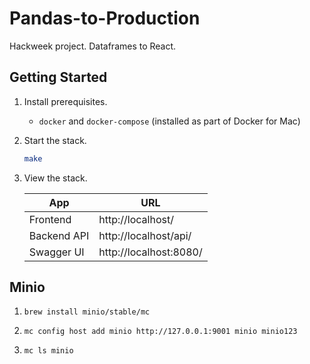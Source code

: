 # Pandas-to-Production

Hackweek project. Dataframes to React.

## Getting Started

1. Install prerequisites.

   - `docker` and `docker-compose` (installed as part of Docker for Mac)

1. Start the stack.

   ```bash
   make
   ```

1. View the stack.

   | App         | URL                    |
   | ----------- | ---------------------- |
   | Frontend    | http://localhost/      |
   | Backend API | http://localhost/api/  |
   | Swagger UI  | http://localhost:8080/ |

## Minio

1. `brew install minio/stable/mc`

1. `mc config host add minio http://127.0.0.1:9001 minio minio123`

1. `mc ls minio`
